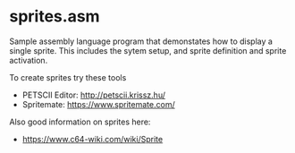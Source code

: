 # sprites.asm

Sample assembly language program that demonstates how to display a single sprite.  This includes the sytem setup, and sprite definition and sprite activation.

To create sprites try these tools
- PETSCII Editor: http://petscii.krissz.hu/
- Spritemate: https://www.spritemate.com/

Also good information on sprites here:
- https://www.c64-wiki.com/wiki/Sprite

